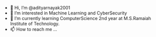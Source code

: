 - 👋 Hi, I’m @adityarnayak2001
- 👀 I’m interested in Machine Learning and CyberSecurity
- 🌱 I’m currently learning ComputerScience 2nd year at M.S.Ramaiah Institute of Technology.
- 📫 How to reach me ...

<!---
adityarnayak2001/adityarnayak2001 is a ✨ special ✨ repository because its `README.md` (this file) appears on your GitHub profile.
You can click the Preview link to take a look at your changes.
--->
